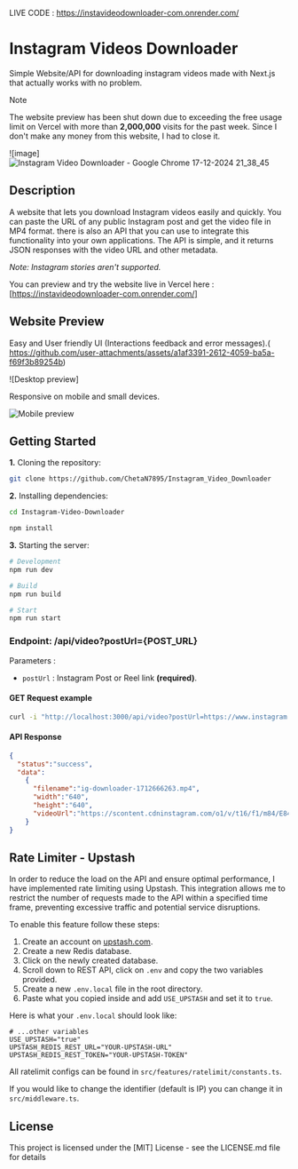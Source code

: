 LIVE CODE : https://instavideodownloader-com.onrender.com/

# Instagram Videos Downloader

Simple Website/API for downloading instagram videos made with Next.js that actually works with no problem.

> [!NOTE]  
> The website preview has been shut down due to exceeding the free usage limit on Vercel with more than **2,000,000** visits for the past week. Since I don't make any money from this website, I had to close it.

![image]
![Instagram Video Downloader - Google Chrome 17-12-2024 21_38_45](https://github.com/user-attachments/assets/bb31e33e-d8d6-4398-9660-a0cc4ff8fd9f)


## Description

A website that lets you download Instagram videos easily and quickly. You can paste the URL of any public Instagram post and get the video file in MP4 format. there is also an API that you can use to integrate this functionality into your own applications. The API is simple, and it returns JSON responses with the video URL and other metadata.

_Note: Instagram stories aren't supported._

You can preview and try the website live in Vercel here : [https://instavideodownloader-com.onrender.com/]

## Website Preview

Easy and User friendly UI (Interactions feedback and error messages).(
https://github.com/user-attachments/assets/a1af3391-2612-4059-ba5a-f69f3b89254b)

![Desktop preview]

Responsive on mobile and small devices.

![Mobile preview](https://github.com/riad-azz/readme-storage/blob/main/instagram-videos-downloader/mobile-preview.gif?raw=true)

## Getting Started

**1.** Cloning the repository:

```bash
git clone https://github.com/ChetaN7895/Instagram_Video_Downloader
```

**2.** Installing dependencies:

```bash
cd Instagram-Video-Downloader
```

```bash
npm install
```

**3.** Starting the server:

```bash
# Development
npm run dev

# Build
npm run build

# Start
npm run start
```

### Endpoint: /api/video?postUrl={POST_URL}

Parameters :

- `postUrl` : Instagram Post or Reel link **(required)**.

#### GET Request example

```bash
curl -i "http://localhost:3000/api/video?postUrl=https://www.instagram.com/p/CGh4a0iASGS"
```

#### API Response

```json
{
  "status":"success",
  "data":
    {
      "filename":"ig-downloader-1712666263.mp4",
      "width":"640",
      "height":"640",
      "videoUrl":"https://scontent.cdninstagram.com/o1/v/t16/f1/m84/E84E5DFC48EA8...etc"
    }
}
```

## Rate Limiter - Upstash

In order to reduce the load on the API and ensure optimal performance, I have implemented rate limiting using Upstash. This integration allows me to restrict the number of requests made to the API within a specified time frame, preventing excessive traffic and potential service disruptions.

To enable this feature follow these steps:

1. Create an account on [upstash.com](https://upstash.com/).
2. Create a new Redis database.
3. Click on the newly created database.
4. Scroll down to REST API, click on `.env` and copy the two variables provided.
5. Create a new `.env.local` file in the root directory.
6. Paste what you copied inside and add `USE_UPSTASH` and set it to `true`.

Here is what your `.env.local` should look like:

```env
# ...other variables
USE_UPSTASH="true"
UPSTASH_REDIS_REST_URL="YOUR-UPSTASH-URL"
UPSTASH_REDIS_REST_TOKEN="YOUR-UPSTASH-TOKEN"
```

All ratelimit configs can be found in `src/features/ratelimit/constants.ts`.

If you would like to change the identifier (default is IP) you can change it in `src/middleware.ts`.

## License

This project is licensed under the [MIT] License - see the LICENSE.md file for details
